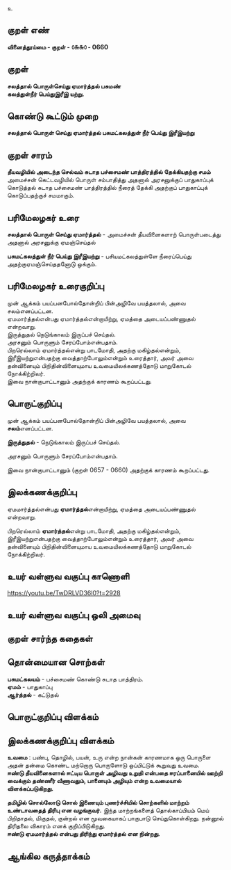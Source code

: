 உ

## குறள் எண் 

**வினைத்தூய்மை - குறள் - ௦௬௬௦ - 0660**    

## குறள் 

**சலத்தால் பொருள்செய்து ஏமார்த்தல் பசுமண்  
கலத்துள்நீர் பெய்துஇரீஇ யற்று.**  

## கொண்டு கூட்டும் முறை

**சலத்தால் பொருள் செய்து ஏமார்த்தல் பசுமட்கலத்துள் நீர் பெய்து இரீஇயற்று**

## குறள் சாரம் 

**தீயவழியில் அடைந்த செல்வம் சுடாத பச்சைமண் பாத்திரத்தில் தேக்கியதற்கு சமம்**  
அமைச்சன் கெட்டவழியில் பொருள் சம்பாதித்து அதனால் அரசனுக்குப் பாதுகாப்புக் கொடுத்தல் சுடாத பச்சைமண் பாத்திரத்தில் நீரைத் தேக்கி அதற்குப் பாதுகாப்புக் கொடுப்பதற்குச் சமமாகும்.   

## பரிமேலழகர் உரை

**சலத்தால் பொருள் செய்து ஏமார்த்தல்** - அமைச்சன் தீயவினைகளாற் பொருள்படைத்து அதனால் அரசனுக்கு ஏமஞ்செய்தல்  

**பசுமட்கலத்துள் நீர் பெய்து இரீஇயற்று** - பசியமட்கலத்துள்ளே நீரைப்பெய்து அதற்குஏமஞ்செய்ததனோடு ஒக்கும். 

## பரிமேலழகர் உரைகுறிப்பு   

முன் ஆக்கம் பயப்பனபோல்தோன்றிப் பின்அழிவே பயத்தலால், அவை சலம்எனப்பட்டன.   
ஏமமார்த்தல்என்பது ஏமார்த்தல்என்றாயிற்று, ஏமத்தை அடையப்பண்ணுதல் என்றவாறு.  
இருத்துதல் நெடுங்காலம் இருப்பச் செய்தல்.  
அரசனும் பொருளும் சேரப்போம்என்பதாம்.  
பிறரெல்லாம் ஏமார்த்தல்என்று பாடமோதி, அதற்கு மகிழ்தல்என்றும், இரீஇயற்றுஎன்பதற்கு வைத்தாற்போலும்என்றும் உரைத்தார், அவர் அவை தன்வினையும் பிறிதின்வினையுமாய உவமையிலக்கணத்தோடு மாறுகோடல் நோக்கிற்றிலர்.  
இவை நான்குபாட்டானும் அதற்குக் காரணம் கூறப்பட்டது.    

## பொருட்குறிப்பு 

முன் ஆக்கம் பயப்பனபோல்தோன்றிப் பின்அழிவே பயத்தலால், அவை **சலம்**எனப்பட்டன.   

**இருத்துதல்** - நெடுங்காலம் இருப்பச் செய்தல்.  

அரசனும் பொருளும் சேரப்போம்என்பதாம்.  

இவை நான்குபாட்டானும் (குறள் 0657 - 0660) அதற்குக் காரணம் கூறப்பட்டது.     

## இலக்கணக்குறிப்பு  

ஏமமார்த்தல்என்பது **ஏமார்த்தல்**என்றாயிற்று, ஏமத்தை அடையப்பண்ணுதல் என்றவாறு.

பிறரெல்லாம் **ஏமார்த்தல்**என்று பாடமோதி, அதற்கு மகிழ்தல்என்றும், இரீஇயற்றுஎன்பதற்கு வைத்தாற்போலும்என்றும் உரைத்தார், அவர் அவை தன்வினையும் பிறிதின்வினையுமாய உவமையிலக்கணத்தோடு மாறுகோடல் நோக்கிற்றிலர்.

## உயர் வள்ளுவ வகுப்பு காணொளி

https://youtu.be/TwDRLVD36l0?t=2928 

## உயர் வள்ளுவ வகுப்பு ஒலி அமைவு 

 
## குறள் சார்ந்த கதைகள் 


## தொன்மையான சொற்கள்

**பசுமட்கலயம்** - பச்சைமண் கொண்டு சுடாத பாத்திரம்.  
**ஏமம்** - பாதுகாப்பு   
**ஆர்த்தல்** - கட்டுதல்   

## பொருட்குறிப்பு விளக்கம்


## இலக்கணக்குறிப்பு விளக்கம்

**உவமை** : பண்பு, தொழில், பயன், உரு என்ற நான்கன் காரணமாக ஒரு பொருளை அதன் தன்மை கொண்ட மற்றொரு பொருளோடு ஒப்பிட்டுக் கூறுவது உவமை.    
**ஈண்டு தீயவினைகளால் ஈட்டிய பொருள் அழிவது உறுதி என்பதை ஈரப்பானையில் ஊற்றி வைக்கும் தண்ணீர் வீணாவதும், பானையும் அழியும் என்ற உவமையால் விளக்கப்படுகிறது.**           

**தமிழில் சொல்லோடு சொல் இணையும் புணர்ச்சியில் சொற்களில் மாற்றம் உண்டாவதைத் திரிபு என வழங்குவர்.** இந்த மாற்றங்களைத் தொல்காப்பியம் மெய் பிறிதாதல், மிகுதல், குன்றல் என மூவகையாகப் பாகுபாடு செய்துகொள்கிறது. நன்னூல் திரிதலை விகாரம் எனக் குறிப்பிடுகிறது.    
**ஈண்டு ஏமமார்த்தல் என்பது திரிந்து ஏமார்த்தல் என நின்றது.**

## ஆங்கில கருத்தாக்கம் 


